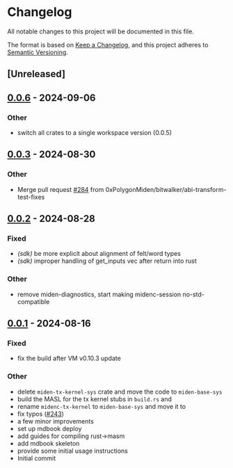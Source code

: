 # Changelog
All notable changes to this project will be documented in this file.

The format is based on [Keep a Changelog](https://keepachangelog.com/en/1.0.0/),
and this project adheres to [Semantic Versioning](https://semver.org/spec/v2.0.0.html).

## [Unreleased]

## [0.0.6](https://github.com/0xpolygonmiden/compiler/compare/miden-base-sys-v0.0.5...miden-base-sys-v0.0.6) - 2024-09-06

### Other
- switch all crates to a single workspace version (0.0.5)

## [0.0.3](https://github.com/0xPolygonMiden/compiler/compare/miden-base-sys-v0.0.2...miden-base-sys-v0.0.3) - 2024-08-30

### Other
- Merge pull request [#284](https://github.com/0xPolygonMiden/compiler/pull/284) from 0xPolygonMiden/bitwalker/abi-transform-test-fixes

## [0.0.2](https://github.com/0xPolygonMiden/compiler/compare/miden-base-sys-v0.0.1...miden-base-sys-v0.0.2) - 2024-08-28

### Fixed
- *(sdk)* be more explicit about alignment of felt/word types
- *(sdk)* improper handling of get_inputs vec after return into rust

### Other
- remove miden-diagnostics, start making midenc-session no-std-compatible

## [0.0.1](https://github.com/0xPolygonMiden/compiler/compare/miden-base-sys-v0.0.0...miden-base-sys-v0.0.1) - 2024-08-16

### Fixed
- fix the build after VM v0.10.3 update

### Other
- delete `miden-tx-kernel-sys` crate and move the code to `miden-base-sys`
- build the MASL for the tx kernel stubs in `build.rs` and
- rename `midenc-tx-kernel` to `miden-base-sys` and move it to
- fix typos ([#243](https://github.com/0xPolygonMiden/compiler/pull/243))
- a few minor improvements
- set up mdbook deploy
- add guides for compiling rust->masm
- add mdbook skeleton
- provide some initial usage instructions
- Initial commit

